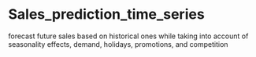 # Sales_prediction_time_series
 forecast future sales based on historical ones while taking into account of seasonality effects, demand, holidays, promotions, and competition
